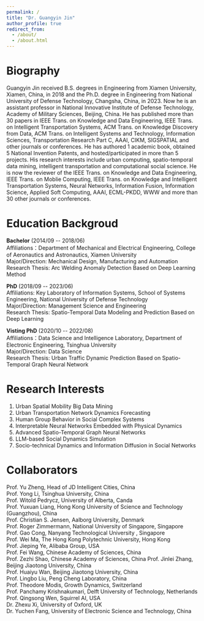 ```yaml
---
permalink: /
title: "Dr. Guangyin Jin"
author_profile: true
redirect_from: 
  - /about/
  - /about.html
---
```


Biography
======
Guangyin Jin received B.S. degrees in Engineering from Xiamen University, Xiamen, China, in 2018 and the Ph.D. degree in Engineering from National University of Defense Technology, Changsha, China, in 2023. Now he is an assistant professor in National Innovative Institute of Defense Technology, Academy of Military Sciences, Beijing, China. He has published more than 30 papers in IEEE Trans. on Knowledge and Data Engineering, IEEE Trans. on Intelligent Transportation Systems, ACM Trans. on Knowledge Discovery from Data, ACM Trans. on Intelligent Systems and Technology, Information Sciences, Transportation Research Part C, AAAI, CIKM, SIGSPATIAL and other journals or conferences. He has authored 1 academic book, obtained 5 National Invention Patents, and hosted/participated in more than 5 projects. His research interests include urban computing, spatio-temporal data mining, intelligent transportation and computational social science. He is now the reviewer of the IEEE Trans. on Knowledge and Data Engineering, IEEE Trans. on Moblie Computing, IEEE Trans. on Knowledge and Intelligent Transportation Systems, Neural Networks, Information Fusion, Information Science, Applied Soft Computing, AAAI, ECML-PKDD, WWW and more than 30 other journals or conferences.

Education Backgroud
======
__Bachelor__ (2014/09 -- 2018/06)   
Affiliations：Department of Mechanical and Electrical Engineering, College of Aeronautics and Astronautics, Xiamen University   
Major/Direction: Mechanical Design, Manufacturing and Automation   
Research Thesis: Arc Welding Anomaly Detection Based on Deep Learning Method    

__PhD__ (2018/09 -- 2023/06)   
Affiliations: Key Laboratory of Information Systems, School of Systems Engineering, National University of Defense Technology   
Major/Direction: Management Science and Engineering  
Research Thesis: Spatio-Temporal Data Modeling and Prediction Based on Deep Learning

__Visting PhD__ (2020/10 -- 2022/08)    
Affiliations：Data Science and Intelligence Laboratory, Department of Electronic Engineering, Tsinghua University     
Major/Direction: Data Science   
Research Thesis: Urban Traffic Dynamic Prediction Based on Spatio-Temporal Graph Neural Network   

Research Interests
======
1. Urban Spatial Mobility Big Data Mining
2. Urban Transportation Network Dynamics Forecasting 
3. Human Group Behavior in Social Complex Systems
4. Interpretable Neural Networks Embedded with Physical Dynamics
5. Advanced Spatio-Temporal Graph Neural Networks
6. LLM-based Social Dynamics Simulation
7. Socio-technical Dynamics and Information Diffusion in Social Networks

Collaborators
======
Prof. Yu Zheng, Head of JD Intelligent Cities, China  
Prof. Yong Li, Tsinghua University, China   
Prof. Witold Pedrycz, University of Alberta, Canda    
Prof. Yuxuan Liang, Hong Kong University of Science and Technology (Guangzhou), China    
Prof. Christian S. Jensen, Aalborg University, Denmark   
Prof. Roger Zimmermann, National University of Singapore, Singapore   
Prof. Gao Cong, Nanyang Technological University , Singapore      
Prof. Wei Ma, The Hong Kong Polytechnic University, Hong Kong    
Prof. Jieping Ye, Alibaba Group, USA    
Prof. Fei Wang, Chinese Academy of Sciences, China   
Prof. Zezhi Shao, Chinese Academy of Sciences, China
Prof. Jinlei Zhang, Beijing Jiaotong University, China   
Prof. Huaiyu Wan, Beijing Jiaotong University, China   
Prof. Lingbo Liu, Peng Cheng Laboratory, China   
Prof. Theodore Modis, Growth Dynamics, Switzerland  
Prof. Panchamy Krishnakumari, Delft University of Technology, Netherlands    
Prof. Qingsong Wen, Squirrel AI, USA   
Dr. Zhexu Xi, University of Oxford, UK   
Dr. Yuchen Fang, University of Electronic Science and Technology, China





